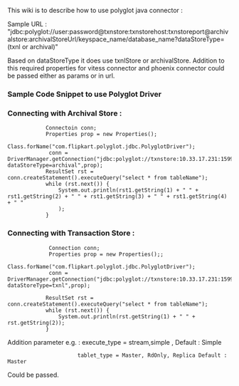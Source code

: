 This wiki is to describe how to use polyglot java connector :

Sample URL :
"jdbc:polyglot://user:password@txnstore:txnstorehost:txnstoreport@archivalstore:archivalStoreUrl/keyspace_name/database_name?dataStoreType=(txnl or archival)"

Based on dataStoreType it does use txnlStore or archivalStore. Addition to this required properties for vitess connector and phoenix connector could be passed either as params or in url.

### Sample Code Snippet to use Polyglot Driver

### Connecting with Archival Store : 

                Connectoin conn;
                Properties prop = new Properties();
                 Class.forName("com.flipkart.polyglot.jdbc.PolyglotDriver");
                 conn =  DriverManager.getConnection("jdbc:polyglot://txnstore:10.33.17.231:15991@archivalstore:localhost:2181:hbase/vt_shipment/shipment?dataStoreType=archival",prop);
                ResultSet rst = conn.createStatement().executeQuery("select * from tableName");
                while (rst.next()) {
                    System.out.println(rst1.getString(1) + " " + rst1.getString(2) + " " + rst1.getString(3) + " " + rst1.getString(4) + " "
                    );
                }

### Connecting with Transaction Store : 

                 Connection conn;
                 Properties prop = new Properties();;
                 Class.forName("com.flipkart.polyglot.jdbc.PolyglotDriver");
                 conn =  DriverManager.getConnection("jdbc:polyglot://txnstore:10.33.17.231:15991@archivalstore:172.17.94.213:2181:hbase/vt_shipment/shipment?dataStoreType=txnl",prop);

                ResultSet rst = conn.createStatement().executeQuery("select * from tableName");
                while (rst.next()) {
                    System.out.println(rst.getString(1) + " " + rst.getString(2));
                }

Addition parameter e.g. : execute_type = stream,simple , Default : Simple 

                          tablet_type = Master, RdOnly, Replica Default : Master
Could be passed.
                          

